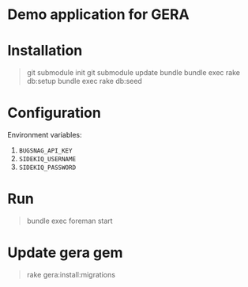 # Demo application for GERA

# Installation

> git submodule init
> git submodule update
> bundle
> bundle exec rake db:setup
> bundle exec rake db:seed


# Configuration

Environment variables:

1. `BUGSNAG_API_KEY`
2. `SIDEKIQ_USERNAME`
3. `SIDEKIQ_PASSWORD`

# Run

> bundle exec foreman start


# Update gera gem

> rake gera:install:migrations  

